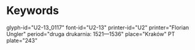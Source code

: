 # Keywords
glyph-id="U2-13_0117"
font-id="U2-13"
printer-id="U2"
printer="Florian Ungler"
period="druga drukarnia: 1521—1536"
place="Kraków"
PT plate="243"
